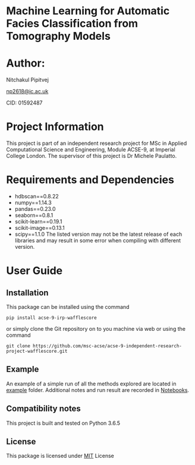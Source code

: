
# Machine Learning for Automatic Facies Classification from Tomography Models

# Author: 

Nitchakul Pipitvej

np2618@ic.ac.uk

CID: 01592487


# Project Information

This project is part of an independent research project for MSc in Applied Computational Science and Engineering, Module ACSE-9, at Imperial College London. The supervisor of this project is Dr Michele Paulatto.


# Requirements and Dependencies

- hdbscan==0.8.22
- numpy==1.14.3
- pandas==0.23.0
- seaborn==0.8.1
- scikit-learn==0.19.1
- scikit-image==0.13.1
- scipy==1.1.0
The listed version may not be the latest release of each libraries and may result in some error when compiling with different version.

# User Guide
## Installation

This package can be installed using the command

```
pip install acse-9-irp-wafflescore
```

or simply clone the Git repository on to you machine via web or using the command

```
git clone https://github.com/msc-acse/acse-9-independent-research-project-wafflescore.git
```

## Example
An example of a simple run of all the methods explored are located in [example](https://github.com/msc-acse/acse-9-independent-research-project-wafflescore/tree/working/example) folder. Additional notes and run result are recorded in [Notebooks](https://github.com/msc-acse/acse-9-independent-research-project-wafflescore/tree/working/Notebooks).

## Compatibility notes
This project is built and tested on Python 3.6.5

## License

This package is licensed under
[MIT](LICENSE) License
